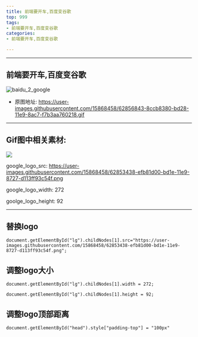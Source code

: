 ```yaml
---
title: 前端要开车,百度变谷歌
top: 999
tags:
- 前端要开车,百度变谷歌
categories:
- 前端要开车,百度变谷歌

---
```


------

<!-- more -->



##  前端要开车,百度变谷歌



![baidu_2_google](https://user-images.githubusercontent.com/15868458/62856847-8e954700-bd28-11e9-8797-76e014ce06d3.gif)



- 原图地址: https://user-images.githubusercontent.com/15868458/62856843-8ccb8380-bd28-11e9-8ac7-f7b3aa760218.gif



---



## Gif图中相关素材:



![](https://user-images.githubusercontent.com/15868458/62853438-efb81d00-bd1e-11e9-8727-d113ff93c54f.png)



google_logo_src:  https://user-images.githubusercontent.com/15868458/62853438-efb81d00-bd1e-11e9-8727-d113ff93c54f.png



google_logo_width: 272

goolge_logo_height: 92

---



## 替换logo

```
document.getElementById("lg").childNodes[1].src="https://user-images.githubusercontent.com/15868458/62853438-efb81d00-bd1e-11e9-8727-d113ff93c54f.png";
```

## 调整logo大小

```
document.getElementById("lg").childNodes[1].width = 272;
```



```
document.getElementById("lg").childNodes[1].height = 92;
```

##  调整logo顶部距离

```
document.getElementById("head").style["padding-top"] = "100px"
```

